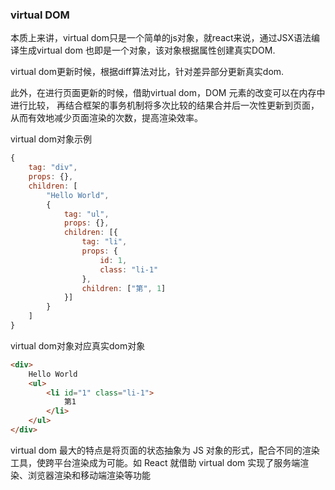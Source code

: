 ### virtual DOM
本质上来讲，virtual dom只是一个简单的js对象，就react来说，通过JSX语法编译生成virtual dom
也即是一个对象，该对象根据属性创建真实DOM.

virtual dom更新时候，根据diff算法对比，针对差异部分更新真实dom.

此外，在进行页面更新的时候，借助virtual dom，DOM 元素的改变可以在内存中进行比较，
再结合框架的事务机制将多次比较的结果合并后一次性更新到页面，从而有效地减少页面渲染的次数，提高渲染效率。

virtual dom对象示例
```javascript
{
    tag: "div",
    props: {},
    children: [
        "Hello World",
        {
            tag: "ul",
            props: {},
            children: [{
                tag: "li",
                props: {
                    id: 1,
                    class: "li-1"
                },
                children: ["第", 1]
            }]
        }
    ]
}
```

virtual dom对象对应真实dom对象
```html
<div>
    Hello World
    <ul>
        <li id="1" class="li-1">
            第1
        </li>
    </ul>
</div>
```
virtual dom 最大的特点是将页面的状态抽象为 JS 对象的形式，配合不同的渲染工具，使跨平台渲染成为可能。如 React 就借助 virtual dom 实现了服务端渲染、浏览器渲染和移动端渲染等功能
